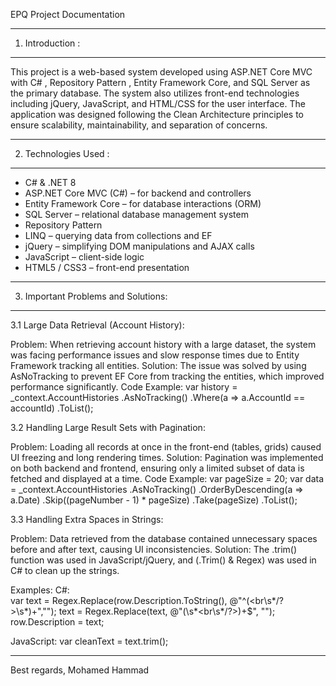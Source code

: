 EPQ Project Documentation

-------------------
1. Introduction :
-------------------
This project is a web-based system developed using ASP.NET Core MVC with C# , Repository Pattern , Entity Framework Core, and SQL Server as the primary database.
 The system also utilizes front-end technologies including jQuery, JavaScript, and HTML/CSS for the user interface.
 The application was designed following the Clean Architecture principles to ensure scalability, maintainability, and separation of concerns.

--------------------
2. Technologies Used :
---------------------
- C# & .NET 8
- ASP.NET Core MVC (C#) – for backend and controllers
- Entity Framework Core – for database interactions (ORM)
- SQL Server – relational database management system
- Repository Pattern
- LINQ – querying data from collections and EF
- jQuery – simplifying DOM manipulations and AJAX calls
- JavaScript – client-side logic
- HTML5 / CSS3 – front-end presentation

---------------------------------------
3. Important Problems and Solutions:
----------------------------------------
3.1 Large Data Retrieval (Account History):

Problem: When retrieving account history with a large dataset, the system was facing performance issues and slow response times due to Entity Framework tracking all entities.
Solution: The issue was solved by using AsNoTracking to prevent EF Core from tracking the entities, which improved performance significantly.
Code Example:
var history = _context.AccountHistories
    .AsNoTracking()
    .Where(a => a.AccountId == accountId)
    .ToList();

3.2 Handling Large Result Sets with Pagination:

Problem: Loading all records at once in the front-end (tables, grids) caused UI freezing and long rendering times.
Solution: Pagination was implemented on both backend and frontend, ensuring only a limited subset of data is fetched and displayed at a time.
Code Example:
var pageSize = 20;
var data = _context.AccountHistories
    .AsNoTracking()
    .OrderByDescending(a => a.Date)
    .Skip((pageNumber - 1) * pageSize)
    .Take(pageSize)
    .ToList();

3.3 Handling Extra Spaces in Strings:

Problem: Data retrieved from the database contained unnecessary spaces before and after text, causing UI inconsistencies.
Solution: The .trim() function was used in JavaScript/jQuery, and (.Trim()  &   Regex) was used in C# to clean up the strings.

Examples:
C#:  
var text = Regex.Replace(row.Description.ToString(), @"^(<br\s*/?>\s*)+","");
text = Regex.Replace(text, @"(\s*<br\s*/?>)+$", "");
row.Description = text;


JavaScript:  var cleanText = text.trim();


----------------------------------------------------------
Best regards,
Mohamed Hammad

